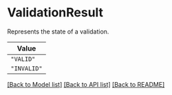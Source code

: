 # ValidationResult

Represents the state of a validation.


| **Value** |
| --------- |
| `"VALID"` |
| `"INVALID"` |


[[Back to Model list]](../../../README.md#models-v1-link) [[Back to API list]](../../../README.md#apis-v1-link) [[Back to README]](../../../README.md)
